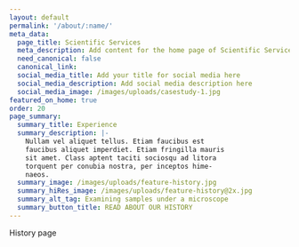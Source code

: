 ```yaml
---
layout: default
permalink: '/about/:name/'
meta_data:
  page_title: Scientific Services
  meta_description: Add content for the home page of Scientific Services here...
  need_canonical: false
  canonical_link:
  social_media_title: Add your title for social media here
  social_media_description: Add social media description here
  social_media_image: /images/uploads/casestudy-1.jpg
featured_on_home: true
order: 20
page_summary:
  summary_title: Experience
  summary_description: |-
    Nullam vel aliquet tellus. Etiam faucibus est
    faucibus aliquet imperdiet. Etiam fringilla mauris
    sit amet. Class aptent taciti sociosqu ad litora
    torquent per conubia nostra, per inceptos hime-
    naeos.
  summary_image: /images/uploads/feature-history.jpg
  summary_hiRes_image: /images/uploads/feature-history@2x.jpg
  summary_alt_tag: Examining samples under a microscope
  summary_button_title: READ ABOUT OUR HISTORY
---
```


History page